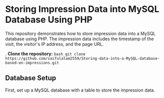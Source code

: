 # Storing Impression Data into MySQL Database Using PHP

This repository demonstrates how to store impression data into a MySQL database using PHP. The impression data includes the timestamp of the visit, the visitor's IP address, and the page URL.


. **Clone the repository:**
    ```bash
    git clone https://github.com/saifulalam2559/Storing-data-into-a-MySQL-database-based-on-impressions.git
    ```


## Database Setup

First, set up a MySQL database with a table to store the impression data.
